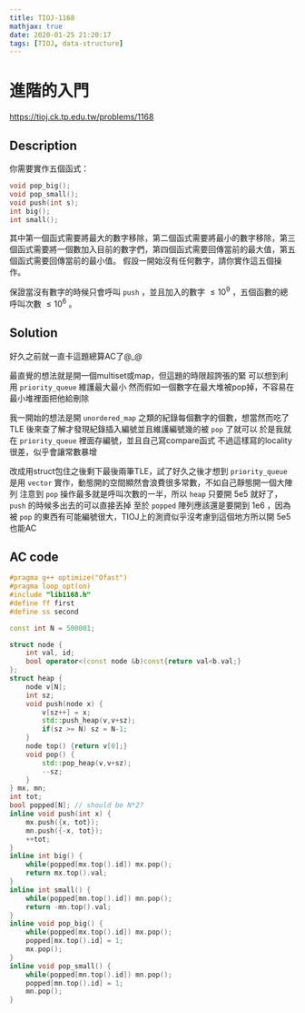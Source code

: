 ```yaml
---
title: TIOJ-1168
mathjax: true
date: 2020-01-25 21:20:17
tags: [TIOJ, data-structure]
---
```

# 進階的入門

https://tioj.ck.tp.edu.tw/problems/1168

## Description
你需要實作五個函式：

``` cpp
void pop_big();
void pop_small();
void push(int s);
int big();
int small();
```

其中第一個函式需要將最大的數字移除，第二個函式需要將最小的數字移除，第三個函式需要將一個數加入目前的數字們，第四個函式需要回傳當前的最大值，第五個函式需要回傳當前的最小值。
假設一開始沒有任何數字，請你實作這五個操作。

保證當沒有數字的時候只會呼叫 `push` ，並且加入的數字 $\leq 10^9$ ，五個函數的總呼叫次數 $\leq 10^6$ 。

## Solution
好久之前就一直卡這題總算AC了@\_@

最直覺的想法就是開一個multiset或map，但這題的時限超誇張的緊
可以想到利用 `priority_queue` 維護最大最小
然而假如一個數字在最大堆被pop掉，不容易在最小堆裡面把他給刪除

我一開始的想法是開 `unordered_map` 之類的紀錄每個數字的個數，想當然而吃了TLE
後來查了解才發現紀錄插入編號並且維護編號幾的被 `pop` 了就可以
於是我就在 `priority_queue` 裡面存編號，並且自己寫compare函式
不過這樣寫的locality很差，似乎會讓常數暴增

改成用struct包住之後剩下最後兩筆TLE，試了好久之後才想到 `priority_queue` 是用 `vector` 實作，動態開的空間顯然會浪費很多常數，不如自己靜態開一個大陣列
注意到 `pop` 操作最多就是呼叫次數的一半，所以 `heap` 只要開 5e5 就好了， `push` 的時候多出去的可以直接丟掉
至於 `popped` 陣列應該還是要開到 1e6 ，因為被 `pop` 的東西有可能編號很大，TIOJ上的測資似乎沒考慮到這個地方所以開 5e5 也能AC

## AC code
``` cpp
#pragma g++ optimize("Ofast")
#pragma loop_opt(on)
#include "lib1168.h"
#define ff first
#define ss second

const int N = 500001;

struct node {
    int val, id;
    bool operator<(const node &b)const{return val<b.val;}
};
struct heap {
    node v[N];
    int sz;
    void push(node x) {
        v[sz++] = x;
        std::push_heap(v,v+sz);
        if(sz >= N) sz = N-1;
    }
    node top() {return v[0];}
    void pop() {
        std::pop_heap(v,v+sz);
        --sz;
    }
} mx, mn;
int tot;
bool popped[N]; // should be N*2?
inline void push(int x) {
    mx.push({x, tot});
    mn.push({-x, tot});
    ++tot;
}
inline int big() {
    while(popped[mx.top().id]) mx.pop();
    return mx.top().val;
}
inline int small() {
    while(popped[mn.top().id]) mn.pop();
    return -mn.top().val;
}
inline void pop_big() {
    while(popped[mx.top().id]) mx.pop();
    popped[mx.top().id] = 1;
    mx.pop();
}
inline void pop_small() {
    while(popped[mn.top().id]) mn.pop();
    popped[mn.top().id] = 1;
    mn.pop();
}
```